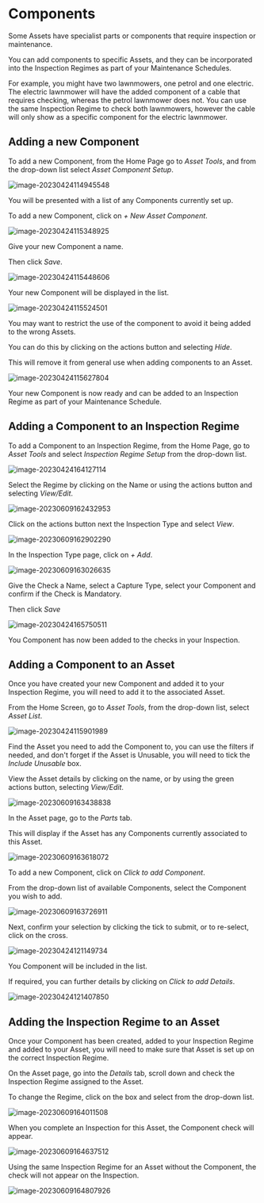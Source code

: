 # Components

Some Assets have specialist parts or components that require inspection or maintenance.

You can add components to specific Assets, and they can be incorporated into the Inspection Regimes as part of your Maintenance Schedules.

For example, you might have two lawnmowers, one petrol and one electric. The electric lawnmower will have the added component of a cable that requires checking, whereas the petrol lawnmower does not. You can use the same Inspection Regime to check both lawnmowers, however the cable will only show as a specific component for the electric lawnmower.

## Adding a new Component

To add a new Component, from the Home Page go to *Asset Tools*, and from the drop-down list select *Asset Component Setup*.

![image-20230424114945548](image-20230424114945548.png)

You will be presented with a list of any Components currently set up.

To add a new Component, click on *+ New Asset Component*.

![image-20230424115348925](image-20230424115348925.png)

Give your new Component a name.

Then click *Save*.

![image-20230424115448606](image-20230424115448606.png)

Your new Component will be displayed in the list.

![image-20230424115524501](image-20230424115524501.png)

You may want to restrict the use of the component to avoid it being added to the wrong Assets. 

You can do this by clicking on the actions button and selecting *Hide*.

This will remove it from general use when adding components to an Asset.

![image-20230424115627804](image-20230424115627804.png)

Your new Component is now ready and can be added to an Inspection Regime as part of your Maintenance Schedule.

## Adding a Component to an Inspection Regime

To add a Component to an Inspection Regime, from the Home Page, go to *Asset Tools* and select *Inspection Regime Setup* from the drop-down list.

![image-20230424164127114](image-20230424164127114.png)

Select the Regime by clicking on the Name or using the actions button and selecting *View/Edit*.

![image-20230609162432953](image-20230609162432953.png)

Click on the actions button next the Inspection Type and select *View*.

![image-20230609162902290](image-20230609162902290.png)

In the Inspection Type page, click on *+ Add*.

![image-20230609163026635](image-20230609163026635.png)

Give the Check a Name, select a Capture Type, select your Component and confirm if the Check is Mandatory.

Then click *Save*

![image-20230424165750511](image-20230424165750511.png)

You Component has now been added to the checks in your Inspection.

## Adding a Component to an Asset

Once you have created your new Component and added it to your Inspection Regime, you will need to add it to the associated Asset.

From the Home Screen, go to *Asset Tools*, from the drop-down list, select *Asset List*.

![image-20230424115901989](image-20230424115901989.png)

Find the Asset you need to add the Component to, you can use the filters if needed, and don't forget if the Asset is Unusable, you will need to tick the *Include Unusable* box.

View the Asset details by clicking on the name, or by using the green actions button, selecting *View/Edit*.

![image-20230609163438838](image-20230609163438838.png)

In the Asset page, go to the *Parts* tab.

This will display if the Asset has any Components currently associated to this Asset.

![image-20230609163618072](image-20230609163618072.png)

To add a new Component, click on *Click to add Component*.

From the drop-down list of available Components, select the Component you wish to add.

![image-20230609163726911](image-20230609163726911.png)

Next, confirm your selection by clicking the tick to submit, or to re-select, click on the cross.

![image-20230424121149734](image-20230424121149734.png)

You Component will be included in the list.

If required, you can further details by clicking on *Click to add Details*.

![image-20230424121407850](image-20230424121407850.png)

## Adding the Inspection Regime to an Asset

Once your Component has been created, added to your Inspection Regime and added to your Asset, you will need to make sure that Asset is set up on the correct Inspection Regime.

On the Asset page, go into the *Details* tab, scroll down and check the Inspection Regime assigned to the Asset.

To change the Regime, click on the box and select from the drop-down list.

![image-20230609164011508](image-20230609164011508.png)

When you complete an Inspection for this Asset, the Component check will appear.

![image-20230609164637512](image-20230609164637512.png)

Using the same Inspection Regime for an Asset without the Component, the check will not appear on the Inspection.

![image-20230609164807926](image-20230609164807926.png)
